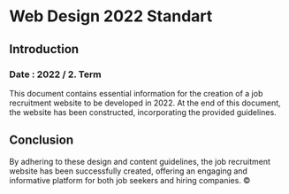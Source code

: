 # Web Design 2022 Standart
## Introduction
### Date : 2022 / 2. Term
This document contains essential information for the creation of a job recruitment website to be developed in 2022. At the end of this document, the website has been constructed, incorporating the provided guidelines.

## Conclusion
By adhering to these design and content guidelines, the job recruitment website has been successfully created, offering an engaging and informative platform for both job seekers and hiring companies. ©
